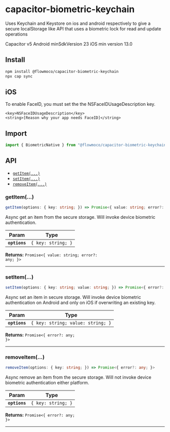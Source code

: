 # capacitor-biometric-keychain

Uses Keychain and Keystore on ios and android respectively to give a secure localStorage like API that uses a biometric lock for read and update operations

Capacitor v5
Android minSdkVersion 23
iOS min version 13.0

## Install

```bash
npm install @flowmoco/capacitor-biometric-keychain
npx cap sync
```

## iOS
To enable FaceID, you must set the the NSFaceIDUsageDescription key.

```
<key>NSFaceIDUsageDescription</key>
<string>[Reason why your app needs FaceID]</string>
```

## Import
```typescript
import { BiometricNative } from "@flowmoco/capacitor-biometric-keychain";
```

## API

<docgen-index>

* [`getItem(...)`](#getitem)
* [`setItem(...)`](#setitem)
* [`removeItem(...)`](#removeitem)

</docgen-index>

<docgen-api>
<!--Update the source file JSDoc comments and rerun docgen to update the docs below-->

### getItem(...)

```typescript
getItem(options: { key: string; }) => Promise<{ value: string; error?: any; }>
```

Async get an item from the secure storage. Will invoke device biometric authentication.

| Param         | Type                          |
| ------------- | ----------------------------- |
| **`options`** | <code>{ key: string; }</code> |

**Returns:** <code>Promise&lt;{ value: string; error?: any; }&gt;</code>

--------------------


### setItem(...)

```typescript
setItem(options: { key: string; value: string; }) => Promise<{ error?: any; }>
```

Async set an item in secure storage. Will invoke device biometric authentication on Android and only on iOS if overwriting an existing key.

| Param         | Type                                         |
| ------------- | -------------------------------------------- |
| **`options`** | <code>{ key: string; value: string; }</code> |

**Returns:** <code>Promise&lt;{ error?: any; }&gt;</code>

--------------------


### removeItem(...)

```typescript
removeItem(options: { key: string; }) => Promise<{ error?: any; }>
```

Async remove an item from the secure storage. Will not invoke device biometric authentication either platform.

| Param         | Type                          |
| ------------- | ----------------------------- |
| **`options`** | <code>{ key: string; }</code> |

**Returns:** <code>Promise&lt;{ error?: any; }&gt;</code>

--------------------

</docgen-api>
